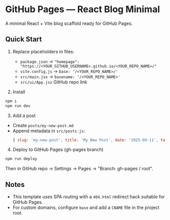 # GitHub Pages — React Blog Minimal

A minimal React + Vite blog scaffold ready for GitHub Pages.

## Quick Start
1) Replace placeholders in files:
   - `package.json` -> `"homepage": "https://<YOUR_GITHUB_USERNAME>.github.io/<YOUR_REPO_NAME>/"`
   - `vite.config.js` -> `base: '/<YOUR_REPO_NAME>/'`
   - `src/main.jsx` -> `basename: '/<YOUR_REPO_NAME>'`
   - `src/ui/App.jsx` GitHub repo link

2) Install
```bash
npm i
npm run dev
```

3) Add a post
- Create `posts/my-new-post.md`
- Append metadata in `src/posts.js`:
  ```js
  { slug: 'my-new-post', title: 'My New Post', date: '2025-09-11', tags: ['AI'], summary: 'Short summary...' }
  ```

4) Deploy to GitHub Pages (gh-pages branch)
```bash
npm run deploy
```
Then in GitHub repo → Settings → Pages → "Branch: gh-pages / root".

## Notes
- This template uses SPA routing with a `404.html` redirect hack suitable for GitHub Pages.
- For custom domains, configure `base` and add a `CNAME` file in the project root.